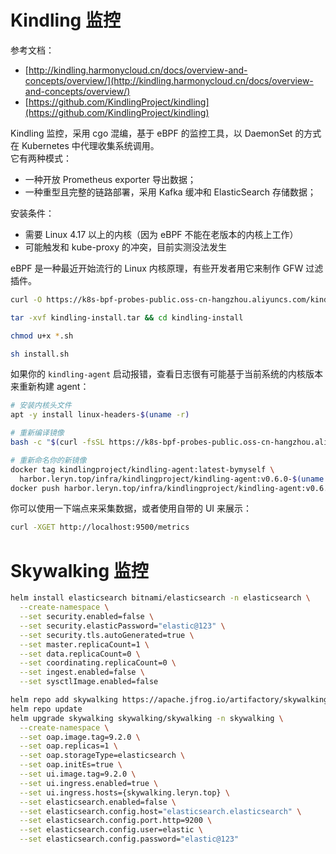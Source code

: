 <a name="N1uS6"></a>
# Kindling 监控
参考文档：

- [http://kindling.harmonycloud.cn/docs/overview-and-concepts/overview/](http://kindling.harmonycloud.cn/docs/overview-and-concepts/overview/)
- [https://github.com/KindlingProject/kindling](https://github.com/KindlingProject/kindling)

Kindling 监控，采用 cgo 混编，基于 eBPF 的监控工具，以 DaemonSet 的方式在 Kubernetes 中代理收集系统调用。<br />它有两种模式：

- 一种开放 Prometheus exporter 导出数据；
- 一种重型且完整的链路部署，采用 Kafka 缓冲和 ElasticSearch 存储数据；

安装条件：

- 需要 Linux 4.17 以上的内核（因为 eBPF 不能在老版本的内核上工作）
- 可能触发和 kube-proxy 的冲突，目前实测没法发生

eBPF 是一种最近开始流行的 Linux 内核原理，有些开发者用它来制作 GFW 过滤插件。
```bash
curl -O https://k8s-bpf-probes-public.oss-cn-hangzhou.aliyuncs.com/kindling-install.tar

tar -xvf kindling-install.tar && cd kindling-install

chmod u+x *.sh

sh install.sh
```
如果你的 `kindling-agent` 启动报错，查看日志很有可能基于当前系统的内核版本来重新构建 agent：
```bash
# 安装内核头文件
apt -y install linux-headers-$(uname -r)

# 重新编译镜像
bash -c "$(curl -fsSL https://k8s-bpf-probes-public.oss-cn-hangzhou.aliyuncs.com/recompile-module.sh)"

# 重新命名你的新镜像
docker tag kindlingproject/kindling-agent:latest-bymyself \
  harbor.leryn.top/infra/kindlingproject/kindling-agent:v0.6.0-$(uname -r)
docker push harbor.leryn.top/infra/kindlingproject/kindling-agent:v0.6.0-$(uname -r)
```
你可以使用一下端点来采集数据，或者使用自带的 UI 来展示：
```bash
curl -XGET http://localhost:9500/metrics
```
<a name="l2Zg7"></a>
# Skywalking 监控
```bash
helm install elasticsearch bitnami/elasticsearch -n elasticsearch \
  --create-namespace \
  --set security.enabled=false \
  --set security.elasticPassword="elastic@123" \
  --set security.tls.autoGenerated=true \
  --set master.replicaCount=1 \
  --set data.replicaCount=0 \
  --set coordinating.replicaCount=0 \
  --set ingest.enabled=false \
  --set sysctlImage.enabled=false
```
```bash
helm repo add skywalking https://apache.jfrog.io/artifactory/skywalking-helm
helm repo update
helm upgrade skywalking skywalking/skywalking -n skywalking \
  --create-namespace \
  --set oap.image.tag=9.2.0 \
  --set oap.replicas=1 \
  --set oap.storageType=elasticsearch \
  --set oap.initEs=true \
  --set ui.image.tag=9.2.0 \
  --set ui.ingress.enabled=true \
  --set ui.ingress.hosts={skywalking.leryn.top} \
  --set elasticsearch.enabled=false \
  --set elasticsearch.config.host="elasticsearch.elasticsearch" \
  --set elasticsearch.config.port.http=9200 \
  --set elasticsearch.config.user=elastic \
  --set elasticsearch.config.password="elastic@123"
```
